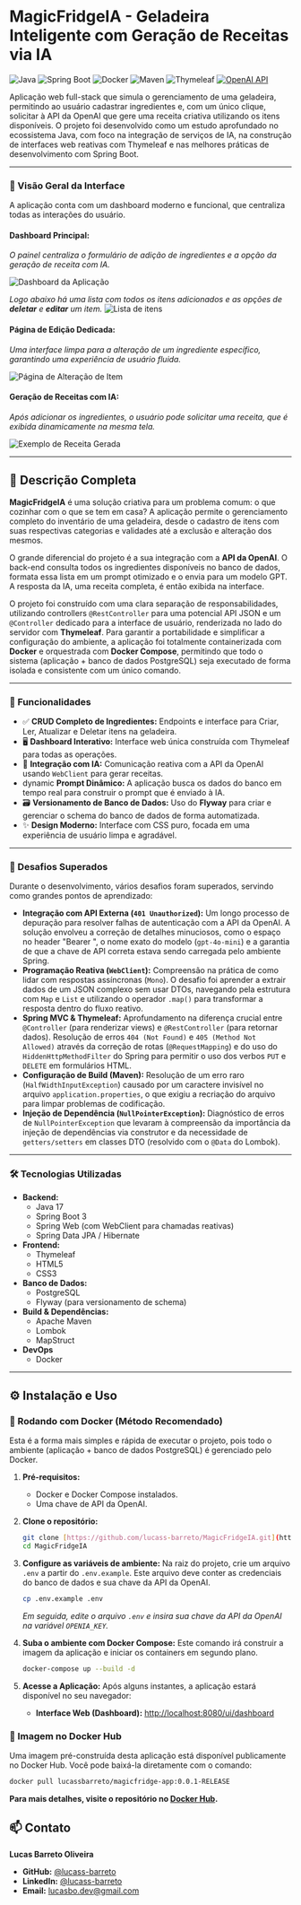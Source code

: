 # MagicFridgeIA - Geladeira Inteligente com Geração de Receitas via IA

![Java](https://img.shields.io/badge/Java-21-blue?logo=openjdk&logoColor=white)
![Spring Boot](https://img.shields.io/badge/Spring_Boot-3.5.5-green?logo=spring&logoColor=white)
![Docker](https://img.shields.io/badge/Docker-2496ED?logo=docker&logoColor=white)
![Maven](https://img.shields.io/badge/Maven-4.0-red?logo=apachemaven&logoColor=white)
![Thymeleaf](https://img.shields.io/badge/Thymeleaf-3.1-green?logo=thymeleaf&logoColor=white)
[![OpenAI API](https://img.shields.io/badge/OpenAI-API-10a37f?logo=openai&logoColor=white)](https://openai.com/api/)

Aplicação web full-stack que simula o gerenciamento de uma geladeira, permitindo ao usuário cadastrar ingredientes e, com um único clique, solicitar à API da OpenAI que gere uma receita criativa utilizando os itens disponíveis. O projeto foi desenvolvido como um estudo aprofundado no ecossistema Java, com foco na integração de serviços de IA, na construção de interfaces web reativas com Thymeleaf e nas melhores práticas de desenvolvimento com Spring Boot.

---

### 📸 Visão Geral da Interface

A aplicação conta com um dashboard moderno e funcional, que centraliza todas as interações do usuário.

#### **Dashboard Principal:** 
*O painel centraliza o formulário de adição de ingredientes e a opção da geração de receita com IA.*

![Dashboard da Aplicação](assets/dashboard.PNG)

*Logo abaixo há uma lista com todos os itens adicionados e as opções de **deletar** e **editar** um item.*
![Lista de itens](assets/tabela-de-itens.PNG)

#### **Página de Edição Dedicada:**
*Uma interface limpa para a alteração de um ingrediente específico, garantindo uma experiência de usuário fluida.*

![Página de Alteração de Item](assets/alterar-item.PNG)

#### **Geração de Receitas com IA:**
*Após adicionar os ingredientes, o usuário pode solicitar uma receita, que é exibida dinamicamente na mesma tela.*

![Exemplo de Receita Gerada](assets/gerador-de-receitas.PNG)

---

## 📜 Descrição Completa

**MagicFridgeIA** é uma solução criativa para um problema comum: o que cozinhar com o que se tem em casa? A aplicação permite o gerenciamento completo do inventário de uma geladeira, desde o cadastro de itens com suas respectivas categorias e validades até a exclusão e alteração dos mesmos.

O grande diferencial do projeto é a sua integração com a **API da OpenAI**. O back-end consulta todos os ingredientes disponíveis no banco de dados, formata essa lista em um prompt otimizado e o envia para um modelo GPT. A resposta da IA, uma receita completa, é então exibida na interface.

O projeto foi construído com uma clara separação de responsabilidades, utilizando controllers `@RestController` para uma potencial API JSON e um `@Controller` dedicado para a interface de usuário, renderizada no lado do servidor com **Thymeleaf**. Para garantir a portabilidade e simplificar a configuração do ambiente, a aplicação foi totalmente containerizada com **Docker** e orquestrada com **Docker Compose**, permitindo que todo o sistema (aplicação + banco de dados PostgreSQL) seja executado de forma isolada e consistente com um único comando.

---

### 🚀 Funcionalidades

- ✅ **CRUD Completo de Ingredientes:** Endpoints e interface para Criar, Ler, Atualizar e Deletar itens na geladeira.
- 🖥️ **Dashboard Interativo:** Interface web única construída com Thymeleaf para todas as operações.
- 🤖 **Integração com IA:** Comunicação reativa com a API da OpenAI usando `WebClient` para gerar receitas.
-  dynamic **Prompt Dinâmico:** A aplicação busca os dados do banco em tempo real para construir o prompt que é enviado à IA.
- 🗃️ **Versionamento de Banco de Dados:** Uso do **Flyway** para criar e gerenciar o schema do banco de dados de forma automatizada.
- ✨ **Design Moderno:** Interface com CSS puro, focada em uma experiência de usuário limpa e agradável.

---

### 💪 Desafios Superados

Durante o desenvolvimento, vários desafios foram superados, servindo como grandes pontos de aprendizado:

- **Integração com API Externa (`401 Unauthorized`):** Um longo processo de depuração para resolver falhas de autenticação com a API da OpenAI. A solução envolveu a correção de detalhes minuciosos, como o espaço no header "Bearer ", o nome exato do modelo (`gpt-4o-mini`) e a garantia de que a chave de API correta estava sendo carregada pelo ambiente Spring.
- **Programação Reativa (`WebClient`):** Compreensão na prática de como lidar com respostas assíncronas (`Mono`). O desafio foi aprender a extrair dados de um JSON complexo sem usar DTOs, navegando pela estrutura com `Map` e `List` e utilizando o operador `.map()` para transformar a resposta dentro do fluxo reativo.
- **Spring MVC & Thymeleaf:** Aprofundamento na diferença crucial entre `@Controller` (para renderizar views) e `@RestController` (para retornar dados). Resolução de erros `404 (Not Found)` e `405 (Method Not Allowed)` através da correção de rotas (`@RequestMapping`) e do uso do `HiddenHttpMethodFilter` do Spring para permitir o uso dos verbos `PUT` e `DELETE` em formulários HTML.
- **Configuração de Build (Maven):** Resolução de um erro raro (`HalfWidthInputException`) causado por um caractere invisível no arquivo `application.properties`, o que exigiu a recriação do arquivo para limpar problemas de codificação.
- **Injeção de Dependência (`NullPointerException`):** Diagnóstico de erros de `NullPointerException` que levaram à compreensão da importância da injeção de dependências via construtor e da necessidade de `getters/setters` em classes DTO (resolvido com o `@Data` do Lombok).

---

### 🛠️ Tecnologias Utilizadas

- **Backend:**
    - Java 17
    - Spring Boot 3
    - Spring Web (com WebClient para chamadas reativas)
    - Spring Data JPA / Hibernate
- **Frontend:**
    - Thymeleaf
    - HTML5
    - CSS3
- **Banco de Dados:**
    - PostgreSQL
    - Flyway (para versionamento de schema)
- **Build & Dependências:**
    - Apache Maven
    - Lombok
    - MapStruct
- **DevOps**
    - Docker
---

## ⚙️ Instalação e Uso

### 🐳 Rodando com Docker (Método Recomendado)
Esta é a forma mais simples e rápida de executar o projeto, pois todo o ambiente (aplicação + banco de dados PostgreSQL) é gerenciado pelo Docker.

1.  **Pré-requisitos:**
    * Docker e Docker Compose instalados.
    * Uma chave de API da OpenAI.

2.  **Clone o repositório:**
    ```bash
    git clone [https://github.com/lucass-barreto/MagicFridgeIA.git](https://github.com/lucass-barreto/MagicFridgeIA.git)
    cd MagicFridgeIA
    ```

3.  **Configure as variáveis de ambiente:**
    Na raiz do projeto, crie um arquivo `.env` a partir do `.env.example`. Este arquivo deve conter as credenciais do banco de dados e sua chave da API da OpenAI.
    ```bash
    cp .env.example .env
    ```
    *Em seguida, edite o arquivo `.env` e insira sua chave da API da OpenAI na variável `OPENIA_KEY`.*

4.  **Suba o ambiente com Docker Compose:**
    Este comando irá construir a imagem da aplicação e iniciar os containers em segundo plano.
    ```bash
    docker-compose up --build -d
    ```

5.  **Acesse a Aplicação:**
    Após alguns instantes, a aplicação estará disponível no seu navegador:
    * **Interface Web (Dashboard):** [http://localhost:8080/ui/dashboard](http://localhost:8080/ui/dashboard)


### 🐋 Imagem no Docker Hub
Uma imagem pré-construída desta aplicação está disponível publicamente no Docker Hub. Você pode baixá-la diretamente com o comando:
```bash
docker pull lucassbarreto/magicfridge-app:0.0.1-RELEASE
```

**Para mais detalhes, visite o repositório no [Docker Hub](https://hub.docker.com/r/lucassbarreto/magicfridge-app).**

## 📫 Contato

**Lucas Barreto Oliveira**

* **GitHub:** [@lucass-barreto](https://github.com/lucass-barreto)
* **LinkedIn:** [@lucass-barreto](https://www.linkedin.com/in/lucass-barreto)
* **Email:** lucasbo.dev@gmail.com
